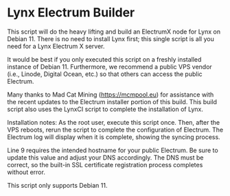 # Lynx Electrum Builder
This script will do the heavy lifting and build an ElectrumX node for Lynx on Debian 11. There is no need to install Lynx first; this single script is all you need for a Lynx Electrum X server.

It would be best if you only executed this script on a freshly installed instance of Debian 11. Furthermore, we recommend a public VPS vendor (i.e., Linode, Digital Ocean, etc.) so that others can access the public Electrum.

Many thanks to Mad Cat Mining (https://mcmpool.eu) for assistance with the recent updates to the Electrum installer portion of this build. This build script also uses the LynxCI script to complete the installation of Lynx. 

Installation notes: As the root user, execute this script once. Then, after the VPS reboots, rerun the script to complete the configuration of Electrum. The Electrum log will display when it is complete, showing the syncing process.

Line 9 requires the intended hostname for your public Electrum. Be sure to update this value and adjust your DNS accordingly. The DNS must be correct, so the built-in SSL certificate registration process completes without error.

This script only supports Debian 11.
